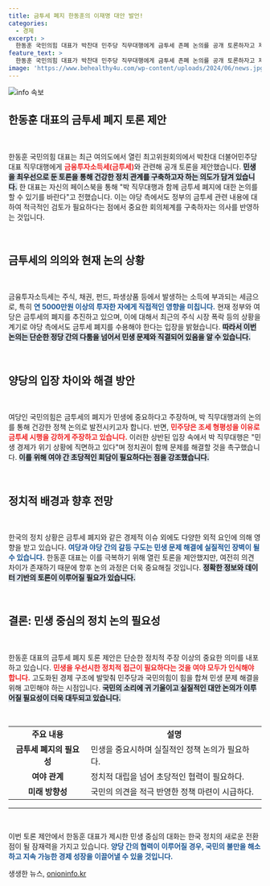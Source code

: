 ```yaml
---
title: 금투세 폐지 한동훈의 이재명 대안 발언!
categories:
  - 경제
excerpt: >
  한동훈 국민의힘 대표가 박찬대 민주당 직무대행에게 금투세 존폐 논의를 공개 토론하자고 제안했습니다. 최근 주가 폭락으로 민생이 위협받는 상황, 여야의 협력이 절실한 시점입니다. 클릭해 자세히 알아보세요!
feature_text: >
  한동훈 국민의힘 대표가 박찬대 민주당 직무대행에게 금투세 존폐 논의를 공개 토론하자고 제안했습니다. 최근 주가 폭락으로 민생이 위협받는 상황, 여야의 협력이 절실한 시점입니다. 클릭해 자세히 알아보세요!
image: 'https://www.behealthy4u.com/wp-content/uploads/2024/06/news.jpg'
---
```


<p><img src="https://www.behealthy4u.com/wp-content/uploads/2024/06/news.jpg" alt="info 속보" /></p>

<h2 data-ke-size="size26">한동훈 대표의 금투세 폐지 토론 제안</h2>

<p data-ke-size="size16">&nbsp;</p>

<p>한동훈 국민의힘 대표는 최근 여의도에서 열린 최고위원회의에서 박찬대 더불어민주당 대표 직무대행에게 <b><span style="color: #ee2323;">금융투자소득세(금투세)</span></b>와 관련해 공개 토론을 제안했습니다. <b><span style="background-color: #21538527;">민생을 최우선으로 둔 토론을 통해 건강한 정치 관계를 구축하고자 하는 의도가 담겨 있습니다.</span></b> 한 대표는 자신의 페이스북을 통해 "박 직무대행과 함께 금투세 폐지에 대한 논의를 할 수 있기를 바란다"고 전했습니다. 이는 야당 측에서도 정부의 금투세 관련 내용에 대하여 적극적인 검토가 필요하다는 점에서 중요한 회의체계를 구축하자는 의사를 반영하는 것입니다. </p>

<p data-ke-size="size16">&nbsp;</p>

<h2 data-ke-size="size26">금투세의 의의와 현재 논의 상황</h2>

<p data-ke-size="size16">&nbsp;</p>

<p>금융투자소득세는 주식, 채권, 펀드, 파생상품 등에서 발생하는 소득에 부과되는 세금으로, 특히 <b><span style="color: #1a5490;">연 5000만원 이상의 투자한 자에게 직접적인 영향을 미칩니다.</span></b> 현재 정부와 여당은 금투세의 폐지를 추진하고 있으며, 이에 대해서 최근의 주식 시장 폭락 등의 상황을 계기로 야당 측에서도 금투세 폐지를 수용해야 한다는 입장을 밝혔습니다. <b><span style="background-color: #21538527;">따라서 이번 논의는 단순한 정당 간의 다툼을 넘어서 민생 문제와 직결되어 있음을 알 수 있습니다.</span></b> </p>

<p data-ke-size="size16">&nbsp;</p>

<h2 data-ke-size="size26">양당의 입장 차이와 해결 방안</h2>

<p data-ke-size="size16">&nbsp;</p>

<p>여당인 국민의힘은 금투세의 폐지가 민생에 중요하다고 주장하며, 박 직무대행과의 논의를 통해 건강한 정책 논의로 발전시키고자 합니다. 반면, <b><span style="color: #ee2323;">민주당은 조세 형평성을 이유로 금투세 시행을 강하게 주장하고 있습니다.</span></b> 이러한 상반된 입장 속에서 박 직무대행은 "민생 경제가 위기 상황에 직면하고 있다"며 정치권이 함께 문제를 해결할 것을 촉구했습니다. <b><span style="background-color: #21538527;">이를 위해 여야 간 초당적인 회담이 필요하다는 점을 강조했습니다.</span></b> </p>

<p data-ke-size="size16">&nbsp;</p>

<h2 data-ke-size="size26">정치적 배경과 향후 전망</h2>

<p data-ke-size="size16">&nbsp;</p>

<p>한국의 정치 상황은 금투세 폐지와 같은 경제적 이슈 외에도 다양한 외적 요인에 의해 영향을 받고 있습니다. <b><span style="color: #1a5490;">여당과 야당 간의 갈등 구도는 민생 문제 해결에 실질적인 장벽이 될 수 있습니다.</span></b> 한동훈 대표는 이를 극복하기 위해 열린 토론을 제안했지만, 여전히 의견 차이가 존재하기 때문에 향후 논의 과정은 더욱 중요해질 것입니다. <b><span style="background-color: #21538527;">정확한 정보와 데이터 기반의 토론이 이루어질 필요가 있습니다.</span></b> </p>

<p data-ke-size="size16">&nbsp;</p>

<h2 data-ke-size="size26">결론: 민생 중심의 정치 논의 필요성</h2>

<p data-ke-size="size16">&nbsp;</p>

<p>한동훈 대표의 금투세 폐지 토론 제안은 단순한 정치적 주장 이상의 중요한 의미를 내포하고 있습니다. <b><span style="color: #ee2323;">민생을 우선시한 정치적 접근이 필요하다는 것을 여야 모두가 인식해야 합니다.</span></b> 고도화된 경제 구조에 발맞춰 민주당과 국민의힘이 힘을 합쳐 민생 문제 해결을 위해 고민해야 하는 시점입니다. <b><span style="background-color: #21538527;">국민의 소리에 귀 기울이고 실질적인 대안 논의가 이루어질 필요성이 더욱 대두되고 있습니다.</span></b> </p>

<p data-ke-size="size16">&nbsp;</p>

<table style="width: 100%; border-collapse: collapse;">
<tr>
<td style="text-align: center; height: 17px;"><b>주요 내용</b></td>
<td style="text-align: center; height: 17px;"><b>설명</b></td>
</tr>
<tr>
<td style="text-align: center; height: 17px;"><b>금투세 폐지의 필요성</b></td>
<td>민생을 중요시하며 실질적인 정책 논의가 필요하다.</td>
</tr>
<tr>
<td style="text-align: center; height: 17px;"><b>여야 관계</b></td>
<td>정치적 대립을 넘어 초당적인 협력이 필요하다.</td>
</tr>
<tr>
<td style="text-align: center; height: 17px;"><b>미래 방향성</b></td>
<td>국민의 의견을 적극 반영한 정책 마련이 시급하다.</td>
</tr>
</table>

<hr /> 

<p data-ke-size="size16">&nbsp;</p>

<p>이번 토론 제안에서 한동훈 대표가 제시한 민생 중심의 대화는 한국 정치의 새로운 전환점이 될 잠재력을 가지고 있습니다. <b><span style="color: #1a5490;">양당 간의 협력이 이루어질 경우, 국민의 불만을 해소하고 지속 가능한 경제 성장을 이끌어낼 수 있을 것입니다.</span></b></p>
생생한 뉴스, <a href="https://onioninfo.kr" rel="dofollow">onioninfo.kr</a>


